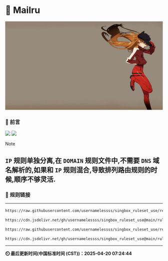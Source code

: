 
# 🧸 Mailru
![](https://raw.githubusercontent.com/usernamelessss/picture-bed/main/images/202504042256831.jpg)
### 📣 前言
![](https://shields.io/badge/-移除重复规则-ff69b4) ![](https://shields.io/badge/-IP&nbsp;规则单独存放不与&nbsp;DOMAIN&nbsp;等混合-green)
> [!NOTE]
**`IP` 规则单独分离,在 `DOMAIN` 规则文件中,不需要 `DNS` 域名解析的,如果和 `IP` 规则混合,导致排列路由规则的时候,顺序不够灵活.**
---

###  🔗 规则链接
---

```url
https://raw.githubusercontent.com/usernamelessss/singbox_ruleset_use/refs/heads/main/rule/Mailru/Mailru_No_IP.json
```

```url
https://cdn.jsdelivr.net/gh/usernamelessss/singbox_ruleset_use@main/rule/Mailru/Mailru_No_IP.json
```

```url
https://raw.githubusercontent.com/usernamelessss/singbox_ruleset_use/refs/heads/main/rule/Mailru/Mailru_No_IP.srs
```

```url
https://cdn.jsdelivr.net/gh/usernamelessss/singbox_ruleset_use@main/rule/Mailru/Mailru_No_IP.srs
```

---
**⏲️ 最后更新时间(中国标准时间 (CST))：2025-04-20 07:24:44**